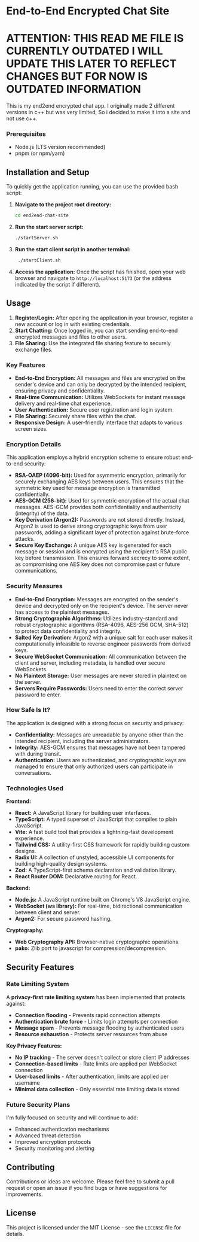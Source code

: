 # End-to-End Encrypted Chat Site

# ATTENTION: THIS READ ME FILE IS CURRENTLY OUTDATED I WILL UPDATE THIS LATER TO REFLECT CHANGES BUT FOR NOW IS OUTDATED INFORMATION

This is my end2end encrypted chat app. I originally made 2 different versions in c++ but was very limited, So i decided to make it into a site and not use c++.


### Prerequisites

*   Node.js (LTS version recommended)
*   pnpm (or npm/yarn)

## Installation and Setup

To quickly get the application running, you can use the provided bash script:

1.  **Navigate to the project root directory:**
    ```bash
    cd end2end-chat-site
    ```
2.  **Run the start server script:**
    ```bash
    ./startServer.sh
    ```
3.  **Run the start client script in another terminal:**
    ```bash
     ./startClient.sh
    ```
    
5.  **Access the application:**
    Once the script has finished, open your web browser and navigate to `http://localhost:5173` (or the address indicated by the script if different).

## Usage

1.  **Register/Login:** After opening the application in your browser, register a new account or log in with existing credentials.
2.  **Start Chatting:** Once logged in, you can start sending end-to-end encrypted messages and files to other users.
3.  **File Sharing:** Use the integrated file sharing feature to securely exchange files.

### Key Features

*   **End-to-End Encryption:** All messages and files are encrypted on the sender's device and can only be decrypted by the intended recipient, ensuring privacy and confidentiality.
*   **Real-time Communication:** Utilizes WebSockets for instant message delivery and real-time chat experience.
*   **User Authentication:** Secure user registration and login system.
*   **File Sharing:** Securely share files within the chat.
*   **Responsive Design:** A user-friendly interface that adapts to various screen sizes.



### Encryption Details

This application employs a hybrid encryption scheme to ensure robust end-to-end security:

*   **RSA-OAEP (4096-bit):** Used for asymmetric encryption, primarily for securely exchanging AES keys between users. This ensures that the symmetric key used for message encryption is transmitted confidentially.
*   **AES-GCM (256-bit):** Used for symmetric encryption of the actual chat messages. AES-GCM provides both confidentiality and authenticity (integrity) of the data.
*   **Key Derivation (Argon2):** Passwords are not stored directly. Instead, Argon2 is used to derive strong cryptographic keys from user passwords, adding a significant layer of protection against brute-force attacks.
*   **Secure Key Exchange:** A unique AES key is generated for each message or session and is encrypted using the recipient's RSA public key before transmission. This ensures forward secrecy to some extent, as compromising one AES key does not compromise past or future communications.

### Security Measures

*   **End-to-End Encryption:** Messages are encrypted on the sender's device and decrypted only on the recipient's device. The server never has access to the plaintext messages.
*   **Strong Cryptographic Algorithms:** Utilizes industry-standard and robust cryptographic algorithms (RSA-4096, AES-256 GCM, SHA-512) to protect data confidentiality and integrity.
*   **Salted Key Derivation:** Argon2 with a unique salt for each user makes it computationally infeasible to reverse engineer passwords from derived keys.
*   **Secure WebSocket Communication:** All communication between the client and server, including metadata, is handled over secure WebSockets.
*   **No Plaintext Storage:** User messages are never stored in plaintext on the server.
*   **Servers Require Passwords:** Users need to enter the correct server password to enter.

### How Safe Is It?

The application is designed with a strong focus on security and privacy:

*   **Confidentiality:** Messages are unreadable by anyone other than the intended recipient, including the server administrators.
*   **Integrity:** AES-GCM ensures that messages have not been tampered with during transit.
*   **Authentication:** Users are authenticated, and cryptographic keys are managed to ensure that only authorized users can participate in conversations.


### Technologies Used

**Frontend:**
*   **React:** A JavaScript library for building user interfaces.
*   **TypeScript:** A typed superset of JavaScript that compiles to plain JavaScript.
*   **Vite:** A fast build tool that provides a lightning-fast development experience.
*   **Tailwind CSS:** A utility-first CSS framework for rapidly building custom designs.
*   **Radix UI:** A collection of unstyled, accessible UI components for building high-quality design systems.
*   **Zod:** A TypeScript-first schema declaration and validation library.
*   **React Router DOM:** Declarative routing for React.

**Backend:**
*   **Node.js:** A JavaScript runtime built on Chrome's V8 JavaScript engine.
*   **WebSocket (ws library):** For real-time, bidirectional communication between client and server.
*   **Argon2:** For secure password hashing.

**Cryptography:**
*   **Web Cryptography API:** Browser-native cryptographic operations.
*   **pako:** Zlib port to javascript for compression/decompression.


## Security Features

### Rate Limiting System
A **privacy-first rate limiting system** has been implemented that protects against:
- **Connection flooding** - Prevents rapid connection attempts
- **Authentication brute force** - Limits login attempts per connection  
- **Message spam** - Prevents message flooding by authenticated users
- **Resource exhaustion** - Protects server resources from abuse

**Key Privacy Features:**
- **No IP tracking** - The server doesn't collect or store client IP addresses
- **Connection-based limits** - Rate limits are applied per WebSocket connection
- **User-based limits** - After authentication, limits are applied per username
- **Minimal data collection** - Only essential rate limiting data is stored

### Future Security Plans
I'm fully focused on security and will continue to add:
- Enhanced authentication mechanisms
- Advanced threat detection
- Improved encryption protocols
- Security monitoring and alerting 


## Contributing

Contributions or ideas are welcome. Please feel free to submit a pull request or open an issue if you find bugs or have suggestions for improvements.

## License

This project is licensed under the MIT License - see the `LICENSE` file for details.

